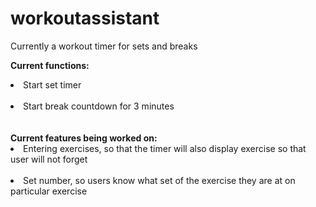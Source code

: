 # workoutassistant
Currently a workout timer for sets and breaks

<b>Current functions: </b> <br />
<li>Start set timer</li> <br />
<li>Start break countdown for 3 minutes</li>
<br /><br />
<b>Current features being worked on: </b><br />

<li>Entering exercises, so that the timer will also display exercise so that user will not forget </li><br />

<li>Set number, so users know what set of the exercise they are at on particular exercise </li>
